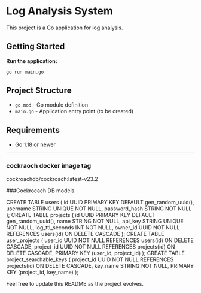 # Log Analysis System

This project is a Go application for log analysis.

## Getting Started

**Run the application:**
   ```sh
   go run main.go
   ```

## Project Structure
- `go.mod` - Go module definition
- `main.go` - Application entry point (to be created)

## Requirements
- Go 1.18 or newer

---


### cockraoch docker image tag 
cockroachdb/cockroach:latest-v23.2



###Cockrocach DB models


CREATE TABLE users (
    id UUID PRIMARY KEY DEFAULT gen_random_uuid(),
    username STRING UNIQUE NOT NULL,
    password_hash STRING NOT NULL
);
CREATE TABLE projects (
    id UUID PRIMARY KEY DEFAULT gen_random_uuid(),
    name STRING NOT NULL,
    api_key STRING UNIQUE NOT NULL,
    log_ttl_seconds INT NOT NULL,
    owner_id UUID NOT NULL REFERENCES users(id) ON DELETE CASCADE
);
CREATE TABLE user_projects (
    user_id UUID NOT NULL REFERENCES users(id) ON DELETE CASCADE,
    project_id UUID NOT NULL REFERENCES projects(id) ON DELETE CASCADE,
    PRIMARY KEY (user_id, project_id)
);
CREATE TABLE project_searchable_keys (
    project_id UUID NOT NULL REFERENCES projects(id) ON DELETE CASCADE,
    key_name STRING NOT NULL,
    PRIMARY KEY (project_id, key_name)
);




Feel free to update this README as the project evolves.
